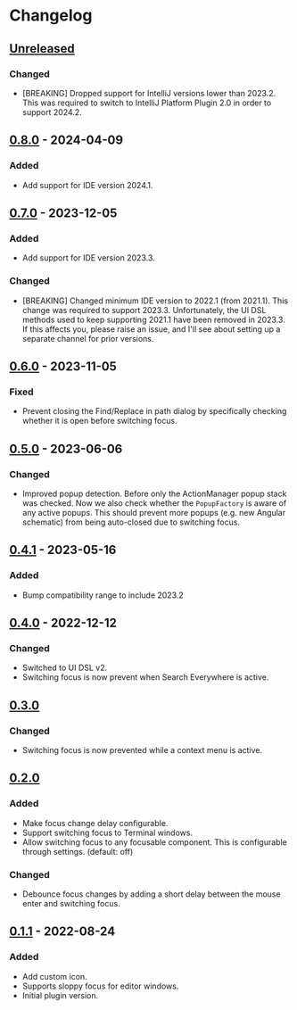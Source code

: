 # Changelog

## [Unreleased]

### Changed
- [BREAKING] Dropped support for IntelliJ versions lower than 2023.2. This was required to switch to IntelliJ Platform Plugin 2.0 in order to support 2024.2.

## [0.8.0] - 2024-04-09

### Added
- Add support for IDE version 2024.1.

## [0.7.0] - 2023-12-05

### Added
- Add support for IDE version 2023.3.

### Changed
- [BREAKING] Changed minimum IDE version to 2022.1 (from 2021.1). This change was required to support 2023.3.
  Unfortunately, the UI DSL methods used to keep supporting 2021.1 have been removed in 2023.3.
  If this affects you, please raise an issue, and I'll see about setting up a separate channel for prior versions.

## [0.6.0] - 2023-11-05

### Fixed
- Prevent closing the Find/Replace in path dialog by specifically checking whether it is open before switching focus.

## [0.5.0] - 2023-06-06

### Changed
- Improved popup detection. Before only the ActionManager popup stack was checked. Now we also check whether
  the `PopupFactory` is aware of any active popups. This should prevent more popups (e.g. new Angular schematic) from
  being auto-closed due to switching focus.

## [0.4.1] - 2023-05-16

### Added
- Bump compatibility range to include 2023.2

## [0.4.0] - 2022-12-12

### Changed
- Switched to UI DSL v2.
- Switching focus is now prevent when Search Everywhere is active.

## [0.3.0]

### Changed
- Switching focus is now prevented while a context menu is active.

## [0.2.0]

### Added
- Make focus change delay configurable.
- Support switching focus to Terminal windows.
- Allow switching focus to any focusable component. This is configurable through settings. (default: off)

### Changed
- Debounce focus changes by adding a short delay between the mouse enter and switching focus.

## [0.1.1] - 2022-08-24

### Added
- Add custom icon.
- Supports sloppy focus for editor windows.
- Initial plugin version.

[Unreleased]: https://github.com/jwillebrands/ij-sloppy-focus/compare/v0.8.0...HEAD
[0.8.0]: https://github.com/jwillebrands/ij-sloppy-focus/compare/v0.7.0...v0.8.0
[0.7.0]: https://github.com/jwillebrands/ij-sloppy-focus/compare/v0.6.0...v0.7.0
[0.6.0]: https://github.com/jwillebrands/ij-sloppy-focus/compare/v0.5.0...v0.6.0
[0.5.0]: https://github.com/jwillebrands/ij-sloppy-focus/compare/v0.4.1...v0.5.0
[0.4.1]: https://github.com/jwillebrands/ij-sloppy-focus/compare/v0.4.0...v0.4.1
[0.4.0]: https://github.com/jwillebrands/ij-sloppy-focus/compare/v0.3.0...v0.4.0
[0.3.0]: https://github.com/jwillebrands/ij-sloppy-focus/compare/v0.2.0...v0.3.0
[0.2.0]: https://github.com/jwillebrands/ij-sloppy-focus/compare/v0.1.1...v0.2.0
[0.1.1]: https://github.com/jwillebrands/ij-sloppy-focus/commits/v0.1.1

